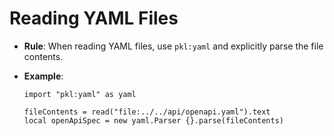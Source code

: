 # Reading YAML Files

- **Rule**: When reading YAML files, use `pkl:yaml` and explicitly parse the file contents.
- **Example**:

  ```pkl
  import "pkl:yaml" as yaml

  fileContents = read("file:../../api/openapi.yaml").text
  local openApiSpec = new yaml.Parser {}.parse(fileContents)
  ```
